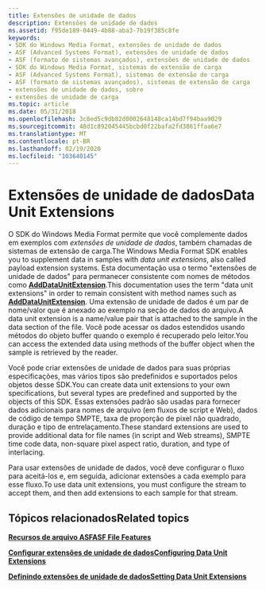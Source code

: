 ```yaml
---
title: Extensões de unidade de dados
description: Extensões de unidade de dados
ms.assetid: f95de189-0449-4b88-aba3-7b19f385c8fe
keywords:
- SDK do Windows Media Format, extensões de unidade de dados
- ASF (Advanced Systems Format), extensões de unidade de dados
- ASF (formato de sistemas avançados), extensões de unidade de dados
- SDK do Windows Media Format, sistemas de extensão de carga
- ASF (Advanced Systems Format), sistemas de extensão de carga
- ASF (formato de sistemas avançados), sistemas de extensão de carga
- extensões de unidade de dados, sobre
- extensões de unidade de carga
ms.topic: article
ms.date: 05/31/2018
ms.openlocfilehash: 3c8ed5c9db82d0002648148ca14bd7f94baa9029
ms.sourcegitcommit: 48d1c892045445bcbd0f22bafa2fd3861ffaa6e7
ms.translationtype: MT
ms.contentlocale: pt-BR
ms.lasthandoff: 02/19/2020
ms.locfileid: "103640145"
---
```

# <a name="data-unit-extensions"></a><span data-ttu-id="a8752-111">Extensões de unidade de dados</span><span class="sxs-lookup"><span data-stu-id="a8752-111">Data Unit Extensions</span></span>

<span data-ttu-id="a8752-112">O SDK do Windows Media Format permite que você complemente dados em exemplos com *extensões de unidade de dados*, também chamadas de sistemas de extensão de carga.</span><span class="sxs-lookup"><span data-stu-id="a8752-112">The Windows Media Format SDK enables you to supplement data in samples with *data unit extensions*, also called payload extension systems.</span></span> <span data-ttu-id="a8752-113">Esta documentação usa o termo "extensões de unidade de dados" para permanecer consistente com nomes de métodos como [**AddDataUnitExtension**](/previous-versions/windows/desktop/api/Wmsdkidl/nf-wmsdkidl-iwmstreamconfig2-adddataunitextension).</span><span class="sxs-lookup"><span data-stu-id="a8752-113">This documentation uses the term "data unit extensions" in order to remain consistent with method names such as [**AddDataUnitExtension**](/previous-versions/windows/desktop/api/Wmsdkidl/nf-wmsdkidl-iwmstreamconfig2-adddataunitextension).</span></span> <span data-ttu-id="a8752-114">Uma extensão de unidade de dados é um par de nome/valor que é anexado ao exemplo na seção de dados do arquivo.</span><span class="sxs-lookup"><span data-stu-id="a8752-114">A data unit extension is a name/value pair that is attached to the sample in the data section of the file.</span></span> <span data-ttu-id="a8752-115">Você pode acessar os dados estendidos usando métodos do objeto buffer quando o exemplo é recuperado pelo leitor.</span><span class="sxs-lookup"><span data-stu-id="a8752-115">You can access the extended data using methods of the buffer object when the sample is retrieved by the reader.</span></span>

<span data-ttu-id="a8752-116">Você pode criar extensões de unidade de dados para suas próprias especificações, mas vários tipos são predefinidos e suportados pelos objetos desse SDK.</span><span class="sxs-lookup"><span data-stu-id="a8752-116">You can create data unit extensions to your own specifications, but several types are predefined and supported by the objects of this SDK.</span></span> <span data-ttu-id="a8752-117">Essas extensões padrão são usadas para fornecer dados adicionais para nomes de arquivo (em fluxos de script e Web), dados de código de tempo SMPTE, taxa de proporção de pixel não quadrado, duração e tipo de entrelaçamento.</span><span class="sxs-lookup"><span data-stu-id="a8752-117">These standard extensions are used to provide additional data for file names (in script and Web streams), SMPTE time code data, non-square pixel aspect ratio, duration, and type of interlacing.</span></span>

<span data-ttu-id="a8752-118">Para usar extensões de unidade de dados, você deve configurar o fluxo para aceitá-los e, em seguida, adicionar extensões a cada exemplo para esse fluxo.</span><span class="sxs-lookup"><span data-stu-id="a8752-118">To use data unit extensions, you must configure the stream to accept them, and then add extensions to each sample for that stream.</span></span>

## <a name="related-topics"></a><span data-ttu-id="a8752-119">Tópicos relacionados</span><span class="sxs-lookup"><span data-stu-id="a8752-119">Related topics</span></span>

<dl> <dt>

[<span data-ttu-id="a8752-120">**Recursos de arquivo ASF**</span><span class="sxs-lookup"><span data-stu-id="a8752-120">**ASF File Features**</span></span>](asf-file-features.md)
</dt> <dt>

[<span data-ttu-id="a8752-121">**Configurar extensões de unidade de dados**</span><span class="sxs-lookup"><span data-stu-id="a8752-121">**Configuring Data Unit Extensions**</span></span>](configuring-data-unit-extensions.md)
</dt> <dt>

[<span data-ttu-id="a8752-122">**Definindo extensões de unidade de dados**</span><span class="sxs-lookup"><span data-stu-id="a8752-122">**Setting Data Unit Extensions**</span></span>](setting-data-unit-extensions.md)
</dt> </dl>

 

 





